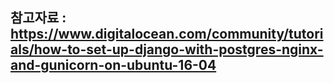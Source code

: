 ## 참고자료 : https://www.digitalocean.com/community/tutorials/how-to-set-up-django-with-postgres-nginx-and-gunicorn-on-ubuntu-16-04
